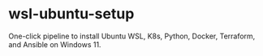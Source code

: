 # wsl-ubuntu-setup
One-click pipeline to install Ubuntu WSL, K8s, Python, Docker, Terraform, and Ansible on Windows 11.
